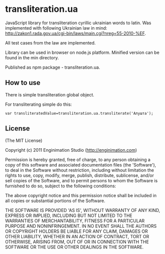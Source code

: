 # transliteration.ua

JavaScript library for transliteration cyrillic ukrainian words to latin.
Was implemented with following Ukrainian law in mind: http://zakon1.rada.gov.ua/cgi-bin/laws/main.cgi?nreg=55-2010-%EF.

All test cases from the law are implemented.

Library can be used in browser on node.js platform.
Minified version can be found in the min directory.

Published as npm package - transliteration.ua.

## How to use

There is simple transliteration global object.

For transliterating simple do this:

    var transliteratedValue=transliteration.ua.transliterate('Алушта');

## License

(The MIT License)

Copyright (c) 2011 Enginimation Studio (http://enginimation.com)

Permission is hereby granted, free of charge, to any person obtaining a copy of this software and associated documentation files (the 'Software'), to deal in the Software without restriction, including without limitation the rights to use, copy, modify, merge, publish, distribute, sublicense, and/or sell copies of the Software, and to permit persons to whom the Software is furnished to do so, subject to the following conditions:

The above copyright notice and this permission notice shall be included in all copies or substantial portions of the Software.

THE SOFTWARE IS PROVIDED 'AS IS', WITHOUT WARRANTY OF ANY KIND, EXPRESS OR IMPLIED, INCLUDING BUT NOT LIMITED TO THE WARRANTIES OF MERCHANTABILITY, FITNESS FOR A PARTICULAR PURPOSE AND NONINFRINGEMENT. IN NO EVENT SHALL THE AUTHORS OR COPYRIGHT HOLDERS BE LIABLE FOR ANY CLAIM, DAMAGES OR OTHER LIABILITY, WHETHER IN AN ACTION OF CONTRACT, TORT OR OTHERWISE, ARISING FROM, OUT OF OR IN CONNECTION WITH THE SOFTWARE OR THE USE OR OTHER DEALINGS IN THE SOFTWARE.
